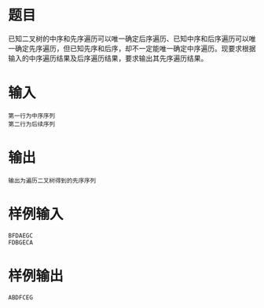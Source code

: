 # 题目
已知二叉树的中序和先序遍历可以唯一确定后序遍历、已知中序和后序遍历可以唯一确定先序遍历，但已知先序和后序，却不一定能唯一确定中序遍历。现要求根据输入的中序遍历结果及后序遍历结果，要求输出其先序遍历结果。

# 输入
```
第一行为中序序列 
第二行为后续序列
```

# 输出
```
输出为遍历二叉树得到的先序序列
```

# 样例输入
```
BFDAEGC
FDBGECA
```

# 样例输出
```
ABDFCEG
```